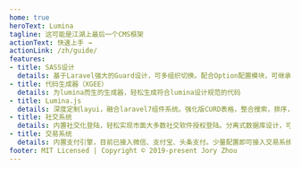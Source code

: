 ```yaml
---
home: true
heroText: Lumina
tagline: 这可能是江湖上最后一个CMS框架
actionText: 快速上手 →
actionLink: /zh/guide/
features:
- title: SASS设计
  details: 基于Laravel强大的Guard设计，可多组织切换。配合Option配置模块，可继承父级组织配置文件。为店铺分销，站群，父子站提供良好基础！
- title: 代码生成器（XGEE）
  details: 为lumina而生的生成器，轻松生成符合lumina设计规范的代码
- title: Lumina.js
  details: 深度定制layui，融合laravel7组件系统。强化版CURD表格，整合搜索，排序，导出，自动浏览等功能。
- title: 社交系统
  details: 内置社交化登陆，轻松实现市面大多数社交软件授权登陆。分离式数据库设计，可轻松实现多社交账号绑定。
- title: 交易系统
  details: 内置支付引擎，目前已接入微信、支付宝、头条支付。少量配置即可接入交易系统，统一交易号对接支付API，统一回调事件、日志、订单状态处理！
footer: MIT Licensed | Copyright © 2019-present Jory Zhou
---
```



